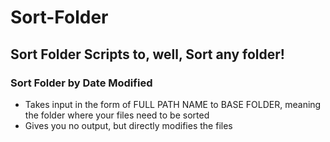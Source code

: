 # Sort-Folder
## Sort Folder Scripts to, well, Sort any folder!
### Sort Folder by Date Modified
- Takes input in the form of FULL PATH NAME to BASE FOLDER, meaning the folder where your files need to be sorted
- Gives you no output, but directly modifies the files
